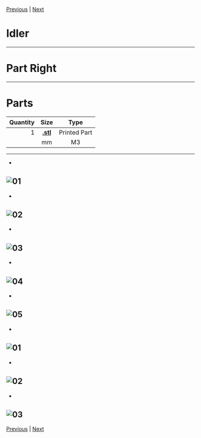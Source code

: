 [Previous](02_Part_Right.md) | [Next](04_X_Carriage.md)

# Idler
---
# Part Right
---
# Parts  
|Quantity|Size|Type|
|---:|:---:|:---:|
|1|[**.stl**](../HemeraOdyssey_STLs_BETA/.stl)|Printed Part|
||mm|M3|
---
* <br>  
![01](../img/Idlers/Stock/01.jpg)
---
* <br>  
![02](../img/Idlers/Stock/02.jpg)
---
* <br>  
![03](../img/Idlers/Stock/03.jpg)
---
* <br>  
![04](../img/Idlers/Stock/04.jpg)
---
* <br>  
![05](../img/Idlers/Stock/05.jpg)
---
* <br>  
![01](../img/Idlers/Gates/01.jpg)
---
* <br>  
![02](../img/Idlers/Gates/02.jpg)
---
* <br>  
![03](../img/Idlers/Gates/03.jpg)
---
[Previous](02_Part_Right.md) | [Next](04_X_Carriage.md)